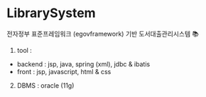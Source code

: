 # LibrarySystem 

<p font-color="blue;"> 전자정부 표준프레임워크 (egovframework) 기반 도서대출관리시스템 📚 </p>

1. tool : 
  * backend : jsp, java, spring (xml), jdbc & ibatis
  * front : jsp, javascript, html & css
2. DBMS : oracle (11g)
